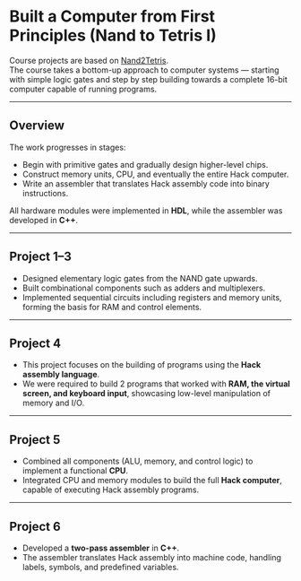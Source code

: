 # Built a Computer from First Principles (Nand to Tetris I)  

Course projects are based on [Nand2Tetris](https://www.nand2tetris.org/).  
The course takes a bottom-up approach to computer systems — starting with simple logic gates and step by step building towards a complete 16-bit computer capable of running programs.  

---

## Overview  

The work progresses in stages:  
- Begin with primitive gates and gradually design higher-level chips.  
- Construct memory units, CPU, and eventually the entire Hack computer.  
- Write an assembler that translates Hack assembly code into binary instructions.  

All hardware modules were implemented in **HDL**, while the assembler was developed in **C++**.  

---

## Project 1–3  

- Designed elementary logic gates from the NAND gate upwards.  
- Built combinational components such as adders and multiplexers.  
- Implemented sequential circuits including registers and memory units, forming the basis for RAM and control elements.  

---

## Project 4  

- This project focuses on the building of programs using the **Hack assembly language**.  
- We were required to build 2 programs that worked with **RAM, the virtual screen, and keyboard input**, showcasing low-level manipulation of memory and I/O.  

---

## Project 5  

- Combined all components (ALU, memory, and control logic) to implement a functional **CPU**.  
- Integrated CPU and memory modules to build the full **Hack computer**, capable of executing Hack assembly programs.  

---

## Project 6  

- Developed a **two-pass assembler** in **C++**.  
- The assembler translates Hack assembly into machine code, handling labels, symbols, and predefined variables.  
